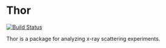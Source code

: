 Thor
====

[![Build Status](https://travis-ci.org/tjlane/thor.png?branch=master)](https://travis-ci.org/tjlane/odin)

Thor is a package for analyzing x-ray scattering experiments.